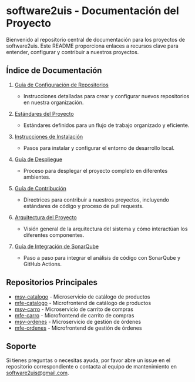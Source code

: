 # software2uis - Documentación del Proyecto

Bienvenido al repositorio central de documentación para los proyectos de software2uis. Este README proporciona enlaces a recursos clave para entender, configurar y contribuir a nuestros proyectos.

## Índice de Documentación

1. [Guía de Configuración de Repositorios](./configuracion-repositorios.md)
   - Instrucciones detalladas para crear y configurar nuevos repositorios en nuestra organización.
  
2. [Estándares del Proyecto](./estandarizacion.md)
   - Estándares definidos para un flujo de trabajo organizado y eficiente.

4. [Instrucciones de Instalación](./instalacion.md)
   - Pasos para instalar y configurar el entorno de desarrollo local.

5. [Guía de Despliegue](./despliegue.md)
   - Proceso para desplegar el proyecto completo en diferentes ambientes.

6. [Guía de Contribución](../CONTRIBUTING.md)
   - Directrices para contribuir a nuestros proyectos, incluyendo estándares de código y proceso de pull requests.

7. [Arquitectura del Proyecto](./docs/arquitectura.md)
   - Visión general de la arquitectura del sistema y cómo interactúan los diferentes componentes.
8. [Guía de Integración de SonarQube](./sonarqube.md)
     - Paso a paso para integrar el análisis de código con SonarQube y GitHub Actions.

## Repositorios Principales

- [msv-catalogo](https://github.com/software2uis/msv-catalogo) - Microservicio de catálogo de productos
- [mfe-catalogo](https://github.com/software2uis/mfe-catalogo) - Microfrontend de catálogo de productos
- [msv-carro](https://github.com/software2uis/msv-carro) - Microservicio de carrito de compras
- [mfe-carro](https://github.com/software2uis/mfe-carro) - Microfrontend de carrito de compras
- [msv-ordenes](https://github.com/software2uis/msv-ordenes) - Microservicio de gestión de órdenes
- [mfe-ordenes](https://github.com/software2uis/mfe-ordenes) - Microfrontend de gestión de órdenes

## Soporte

Si tienes preguntas o necesitas ayuda, por favor abre un issue en el repositorio correspondiente o contacta al equipo de mantenimiento en [software2uis@gmail.com](mailto:software2uis@gmail.com).
